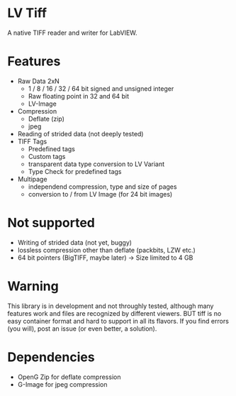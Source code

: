 # LV Tiff
 A native TIFF reader and writer for LabVIEW.
 
# Features
- Raw Data 2xN 
  - 1 / 8 / 16 / 32 / 64 bit signed and unsigned integer
  - Raw floating point in 32 and 64 bit
  - LV-Image
- Compression
  - Deflate (zip)
  - jpeg
- Reading of strided data (not deeply tested)
- TIFF Tags
  - Predefined tags
  - Custom tags
  - transparent data type conversion to LV Variant
  - Type Check for predefined tags
- Multipage
  - independend compression, type and size of pages
  - conversion to / from LV Image (for 24 bit images)
  
# Not supported
- Writing of strided data (not yet, buggy)
- lossless compression other than deflate (packbits, LZW etc.)
- 64 bit pointers (BigTIFF, maybe later) -> Size limited to 4 GB

# Warning
This library is in development and not throughly tested, although many features work and files are recognized by different viewers. BUT tiff is no easy container format and hard to support in all its flavors. If you find errors (you will), post an issue (or even better, a solution).
 
# Dependencies
- OpenG Zip for deflate compression 
- G-Image for jpeg compression
